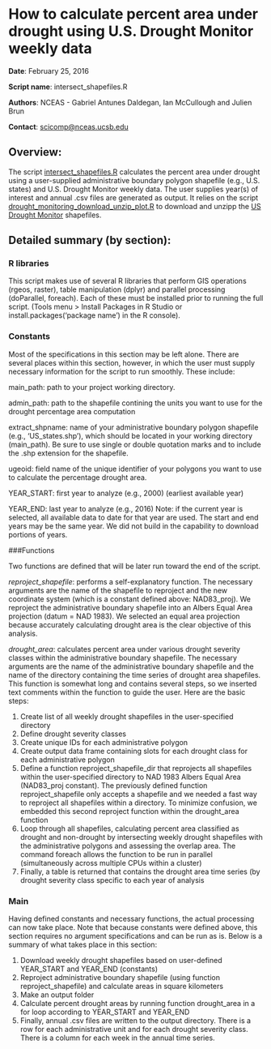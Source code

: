 # How to calculate percent area under drought using U.S. Drought Monitor weekly data

**Date**: February 25, 2016

**Script name**: intersect_shapefiles.R

**Authors**: NCEAS - Gabriel Antunes Daldegan, Ian McCullough and Julien Brun

**Contact**: scicomp@nceas.ucsb.edu

## Overview: 
The script [intersect\_shapefiles.R](drought_monitoring_download_unzip_plot.R) calculates the percent area under drought using a user-supplied administrative boundary polygon shapefile (e.g., U.S. states) and U.S. Drought Monitor weekly data. The user supplies year(s) of interest and annual .csv files are generated as output. It relies on the script [drought\_monitoring\_download\_unzip\_plot.R](intersect_shapefiles.R) to download and unzipp the [US Drought Monitor](http://droughtmonitor.unl.edu) shapefiles.

## Detailed summary (by section):

### R libraries

This script makes use of several R libraries that perform GIS operations (rgeos, raster), table manipulation (dplyr) and parallel processing (doParallel, foreach). Each of these must be installed prior to running the full script. (Tools menu > Install Packages in R Studio or install.packages(‘package name’) in the R console).

### Constants

Most of the specifications in this section may be left alone. There are several places within this section, however, in which the user must supply necessary information for the script to run smoothly. These include:

main\_path: path to your project working directory.

admin\_path: path to the shapefile contining the units you want to use for the drought percentage area computation

extract\_shpname: name of your administrative boundary polygon shapefile (e.g., ‘US\_states.shp’), which should be located in your working directory (main_path). Be sure to use single or double quotation marks and to include the .shp extension for the shapefile.

ugeoid: field name of the unique identifier of your polygons you want to use to calculate the percentage drought area.

YEAR\_START: first year to analyze (e.g., 2000) (earliest available year)

YEAR\_END: last year to analyze (e.g., 2016)
Note: if the current year is selected, all available data to date for that year are used. The start and end years may be the same year. We did not build in the capability to download portions of years.

###Functions

Two functions are defined that will be later run toward the end of the script. 

*reproject_shapefile*: performs a self-explanatory function. The necessary arguments are the name of the shapefile to reproject and the new coordinate system (which is a constant defined above: NAD83_proj). We reproject the administrative boundary shapefile into an Albers Equal Area projection (datum = NAD 1983). We selected an equal area projection because accurately calculating drought area is the clear objective of this analysis. 

*drought_area*: calculates percent area under various drought severity classes within the administrative boundary shapefile. The necessary arguments are the name of the administrative boundary shapefile and the name of the directory containing the time series of drought area shapefiles. This function is somewhat long and contains several steps, so we inserted text comments within the function to guide the user. Here are the basic steps:

1.	Create list of all weekly drought shapefiles in the user-specified directory
2.	Define drought severity classes
3.	Create unique IDs for each administrative polygon
4.	Create output data frame containing slots for each drought class for each administrative polygon
5.	Define a function reproject\_shapefile\_dir that reprojects all shapefiles within the user-specified directory to NAD 1983 Albers Equal Area (NAD83\_proj constant). The previously defined function reproject\_shapefile only accepts a shapefile and we needed a fast way to reproject all shapefiles within a directory. To minimize confusion, we embedded this second reproject function within the drought\_area function
6.	Loop through all shapefiles, calculating percent area classified as drought and non-drought by intersecting weekly drought shapefiles with the administrative polygons and assessing the overlap area. The command foreach allows the function to be run in parallel (simultaneously across multiple CPUs within a cluster)
7.	Finally, a table is returned that contains the drought area time series (by drought severity class specific to each year of analysis

### Main
Having defined constants and necessary functions, the actual processing can now take place. Note that because constants were defined above, this section requires no argument specifications and can be run as is. Below is a summary of what takes place in this section:

1.	Download weekly drought shapefiles based on user-defined YEAR_START and YEAR_END (constants)
2.	Reproject administrative boundary shapefile (using function reproject_shapefile) and calculate areas in square kilometers
3.	Make an output folder
4.	Calculate percent drought areas by running function drought_area in a for loop according to YEAR_START and YEAR_END
5.	Finally, annual .csv files are written to the output directory. There is a row for each administrative unit and for each drought severity class. There is a column for each week in the annual time series.
